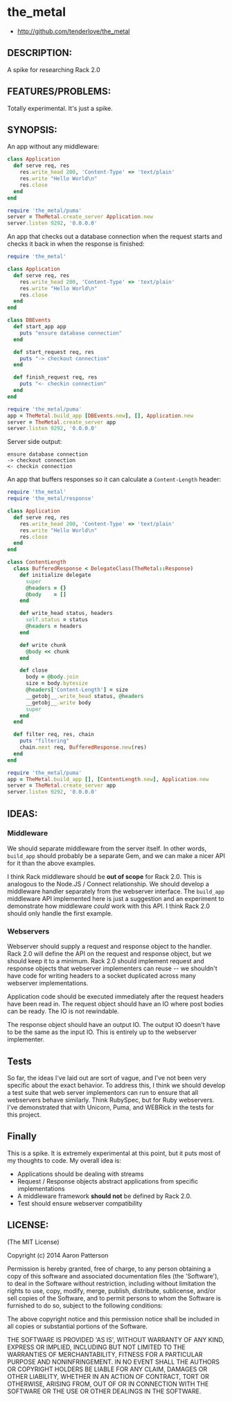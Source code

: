 # the_metal

* http://github.com/tenderlove/the_metal

## DESCRIPTION:

A spike for researching Rack 2.0

## FEATURES/PROBLEMS:

Totally experimental.  It's just a spike.

## SYNOPSIS:

An app without any middleware:

```ruby
class Application
  def serve req, res
    res.write_head 200, 'Content-Type' => 'text/plain'
    res.write "Hello World\n"
    res.close
  end
end

require 'the_metal/puma'
server = TheMetal.create_server Application.new
server.listen 9292, '0.0.0.0'
```

An app that checks out a database connection when the request starts and
checks it back in when the response is finished:

```ruby
require 'the_metal'

class Application
  def serve req, res
    res.write_head 200, 'Content-Type' => 'text/plain'
    res.write "Hello World\n"
    res.close
  end
end

class DBEvents
  def start_app app
    puts "ensure database connection"
  end

  def start_request req, res
    puts "-> checkout connection"
  end

  def finish_request req, res
    puts "<- checkin connection"
  end
end

require 'the_metal/puma'
app = TheMetal.build_app [DBEvents.new], [], Application.new
server = TheMetal.create_server app
server.listen 9292, '0.0.0.0'
```

Server side output:

```
ensure database connection
-> checkout connection
<- checkin connection
```

An app that buffers responses so it can calculate a `Content-Length` header:

```ruby
require 'the_metal'
require 'the_metal/response'

class Application
  def serve req, res
    res.write_head 200, 'Content-Type' => 'text/plain'
    res.write "Hello World\n"
    res.close
  end
end

class ContentLength
  class BufferedResponse < DelegateClass(TheMetal::Response)
    def initialize delegate
      super
      @headers = {}
      @body    = []
    end

    def write_head status, headers
      self.status = status
      @headers = headers
    end

    def write chunk
      @body << chunk
    end

    def close
      body = @body.join
      size = body.bytesize
      @headers['Content-Length'] = size
      __getobj__.write_head status, @headers
      __getobj__.write body
      super
    end
  end

  def filter req, res, chain
    puts "filtering"
    chain.next req, BufferedResponse.new(res)
  end
end

require 'the_metal/puma'
app = TheMetal.build_app [], [ContentLength.new], Application.new
server = TheMetal.create_server app
server.listen 9292, '0.0.0.0'
```

## IDEAS:

### Middleware

We should separate middleware from the server itself.  In other words,
`build_app` should probably be a separate Gem, and we can make a nicer API
for it than the above examples.

I think Rack middleware should be **out of scope** for Rack 2.0. This is
analogous to the Node.JS / Connect relationship.  We should develop a
middleware handler separately from the webserver interface.  The `build_app`
middleware API implemented here is just a suggestion and an experiment to
demonstrate how middleware _could_ work with this API.  I think Rack 2.0 should
only handle the first example.

### Webservers

Webserver should supply a request and response object to the handler.  Rack 2.0
will define the API on the request and response object, but we should keep it
to a minimum.  Rack 2.0 should implement request and response objects that
webserver implementers can reuse -- we shouldn't have code for writing headers
to a socket duplicated across many webserver implementations.

Application code should be executed immediately after the request headers have
been read in.  The request object should have an IO where post bodies can be
ready.  The IO is not rewindable.

The response object should have an output IO.  The output IO doesn't have to be
the same as the input IO.  This is entirely up to the webserver implementer.

## Tests

So far, the ideas I've laid out are sort of vague, and I've not been very
specific about the exact behavior.  To address this, I think we should develop
a test suite that web server implementors can run to ensure that all webservers
behave similarly.  Think RubySpec, but for Ruby webservers.  I've demonstrated
that with Unicorn, Puma, and WEBRick in the tests for this project.

## Finally

This is a spike. It is extremely experimental at this point, but it puts most
of my thoughts to code.  My overall idea is:

* Applications should be dealing with streams
* Request / Response objects abstract applications from specific implementations
* A middleware framework **should not** be defined by Rack 2.0.
* Test should ensure webserver compatibility

## LICENSE:

(The MIT License)

Copyright (c) 2014 Aaron Patterson

Permission is hereby granted, free of charge, to any person obtaining
a copy of this software and associated documentation files (the
'Software'), to deal in the Software without restriction, including
without limitation the rights to use, copy, modify, merge, publish,
distribute, sublicense, and/or sell copies of the Software, and to
permit persons to whom the Software is furnished to do so, subject to
the following conditions:

The above copyright notice and this permission notice shall be
included in all copies or substantial portions of the Software.

THE SOFTWARE IS PROVIDED 'AS IS', WITHOUT WARRANTY OF ANY KIND,
EXPRESS OR IMPLIED, INCLUDING BUT NOT LIMITED TO THE WARRANTIES OF
MERCHANTABILITY, FITNESS FOR A PARTICULAR PURPOSE AND NONINFRINGEMENT.
IN NO EVENT SHALL THE AUTHORS OR COPYRIGHT HOLDERS BE LIABLE FOR ANY
CLAIM, DAMAGES OR OTHER LIABILITY, WHETHER IN AN ACTION OF CONTRACT,
TORT OR OTHERWISE, ARISING FROM, OUT OF OR IN CONNECTION WITH THE
SOFTWARE OR THE USE OR OTHER DEALINGS IN THE SOFTWARE.
